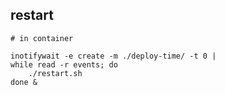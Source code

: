 ## restart

```shell
# in container

inotifywait -e create -m ./deploy-time/ -t 0 |
while read -r events; do
    ./restart.sh
done &

```